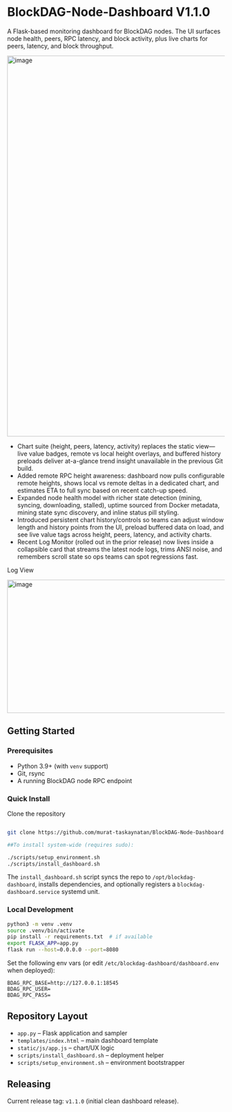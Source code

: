 # BlockDAG-Node-Dashboard V1.1.0
A Flask-based monitoring dashboard for BlockDAG nodes. The UI surfaces node health, peers, RPC latency, and block activity, plus live charts for peers, latency, and block throughput.

<img width="1078" height="880" alt="image" src="https://github.com/user-attachments/assets/dee39e62-66ba-41e5-8a04-c1fdcada6ba1" />



 -  Chart suite (height, peers, latency, activity) replaces the static view—live value badges, remote vs local height
    overlays, and buffered history preloads deliver at-a-glance trend insight unavailable in the previous Git build.
  - Added remote RPC height awareness: dashboard now pulls configurable remote heights, shows local vs remote deltas in a
    dedicated chart, and estimates ETA to full sync based on recent catch-up speed.
  - Expanded node health model with richer state detection (mining, syncing, downloading, stalled), uptime sourced from
    Docker metadata, mining state sync discovery, and inline status pill styling.
  - Introduced persistent chart history/controls so teams can adjust window length and history points from the UI, preload
    buffered data on load, and see live value tags across height, peers, latency, and activity charts.
  - Recent Log Monitor (rolled out in the prior release) now lives inside a collapsible card that streams the latest node
    logs, trims ANSI noise, and remembers scroll state so ops teams can spot regressions fast.

   Log View
   
<img width="1077" height="308" alt="image" src="https://github.com/user-attachments/assets/562dc940-ab93-483f-bc92-6c9e660ecd20" />


    

## Getting Started

### Prerequisites
- Python 3.9+ (with `venv` support)
- Git, rsync
- A running BlockDAG node RPC endpoint

### Quick Install

Clone the repository

```bash

git clone https://github.com/murat-taskaynatan/BlockDAG-Node-Dashboard.git

##To install system-wide (requires sudo):

./scripts/setup_environment.sh
./scripts/install_dashboard.sh
```

The `install_dashboard.sh` script syncs the repo to `/opt/blockdag-dashboard`, installs dependencies, and optionally registers a `blockdag-dashboard.service` systemd unit.

### Local Development

```bash
python3 -m venv .venv
source .venv/bin/activate
pip install -r requirements.txt  # if available
export FLASK_APP=app.py
flask run --host=0.0.0.0 --port=8080
```

Set the following env vars (or edit `/etc/blockdag-dashboard/dashboard.env` when deployed):

```
BDAG_RPC_BASE=http://127.0.0.1:18545
BDAG_RPC_USER=
BDAG_RPC_PASS=
```

## Repository Layout
- `app.py` – Flask application and sampler
- `templates/index.html` – main dashboard template
- `static/js/app.js` – chart/UX logic
- `scripts/install_dashboard.sh` – deployment helper
- `scripts/setup_environment.sh` – environment bootstrapper

## Releasing

Current release tag: `v1.1.0` (initial clean dashboard release).


